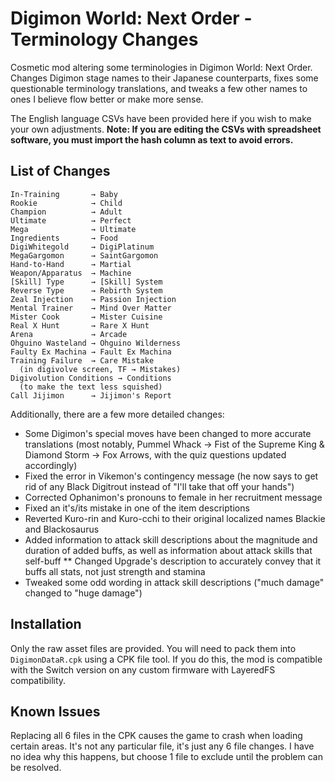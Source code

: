# Digimon World: Next Order - Terminology Changes
Cosmetic mod altering some terminologies in Digimon World: Next Order. Changes Digimon stage names to their Japanese counterparts, fixes some questionable terminology translations, and tweaks a few other names to ones I believe flow better or make more sense.

The English language CSVs have been provided here if you wish to make your own adjustments. **Note: If you are editing the CSVs with spreadsheet software, you must import the hash column as text to avoid errors.**

## List of Changes
```
In-Training       → Baby
Rookie            → Child
Champion          → Adult
Ultimate          → Perfect
Mega              → Ultimate
Ingredients       → Food
DigiWhitegold     → DigiPlatinum
MegaGargomon      → SaintGargomon
Hand-to-Hand      → Martial
Weapon/Apparatus  → Machine
[Skill] Type      → [Skill] System
Reverse Type      → Rebirth System
Zeal Injection    → Passion Injection
Mental Trainer    → Mind Over Matter
Mister Cook       → Mister Cuisine
Real X Hunt       → Rare X Hunt
Arena             → Arcade
Ohguino Wasteland → Ohguino Wilderness
Faulty Ex Machina → Fault Ex Machina
Training Failure  → Care Mistake
  (in digivolve screen, TF → Mistakes)
Digivolution Conditions → Conditions
  (to make the text less squished)
Call Jijimon      → Jijimon's Report
```
Additionally, there are a few more detailed changes:
* Some Digimon's special moves have been changed to more accurate translations (most notably, Pummel Whack → Fist of the Supreme King & Diamond Storm → Fox Arrows, with the quiz questions updated accordingly)
* Fixed the error in Vikemon's contingency message (he now says to get rid of any Black Digitrout instead of "I'll take that off your hands")
* Corrected Ophanimon's pronouns to female in her recruitment message
* Fixed an it's/its mistake in one of the item descriptions
* Reverted Kuro-rin and Kuro-cchi to their original localized names Blackie and Blackosaurus
* Added information to attack skill descriptions about the magnitude and duration of added buffs, as well as information about attack skills that self-buff
** Changed Upgrade's description to accurately convey that it buffs all stats, not just strength and stamina
* Tweaked some odd wording in attack skill descriptions ("much damage" changed to "huge damage")

## Installation
Only the raw asset files are provided. You will need to pack them into `DigimonDataR.cpk` using a CPK file tool. If you do this, the mod is compatible with the Switch version on any custom firmware with LayeredFS compatibility.

## Known Issues
Replacing all 6 files in the CPK causes the game to crash when loading certain areas. It's not any particular file, it's just any 6 file changes. I have no idea why this happens, but choose 1 file to exclude until the problem can be resolved.
